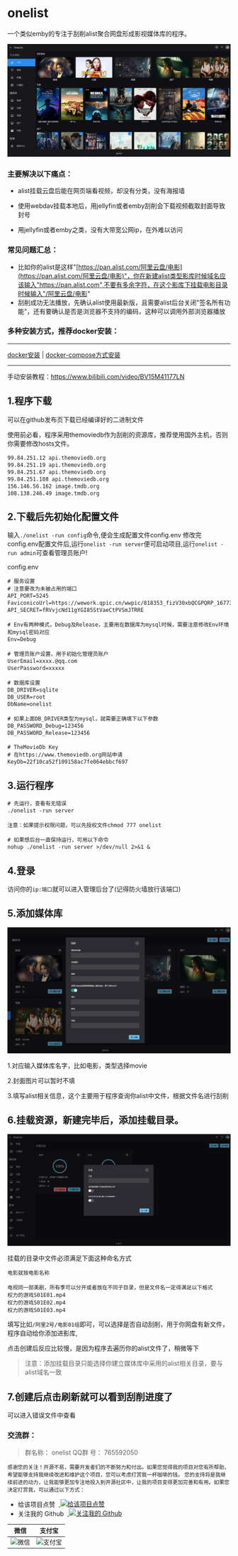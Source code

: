 # onelist
一个类似emby的专注于刮削alist聚合网盘形成影视媒体库的程序。

![](./docs/images/01.png)

### 主要解决以下痛点：

* alist挂载云盘后能在网页端看视频，却没有分类，没有海报墙

* 使用webdav挂载本地后，用jellyfin或者emby刮削会下载视频截取封面导致封号

* 用jellyfin或者emby之类，没有大带宽公网ip，在外难以访问

### 常见问题汇总：
* 比如你的alist是这样"[https://pan.alist.com/阿里云盘/电影](https://pan.alist.com/阿里云盘/电影)"，你在新建alist类型影库时候域名应该输入"https://pan.alist.com",不要有多余字符，在这个影库下挂载电影目录时候输入"/阿里云盘/电影"
* 刮削成功无法播放，先确认alist使用最新版，且需要alist后台关闭"签名所有功能"，还有要确认是否是浏览器不支持的编码，这种可以调用外部浏览器播放


### 多种安装方式，推荐docker安装：

---
[docker安装](./docs/docker_install.md) | [docker-compose方式安装](./docs/docker_conpose_install.md)

---

手动安装教程：https://www.bilibili.com/video/BV15M41177LN
## 1.程序下载
可以在github发布页下载已经编译好的二进制文件

使用前必看，程序采用themoviedb作为刮削的资源库，推荐使用国外主机，否则你需要修改hosts文件。
```
99.84.251.12 api.themoviedb.org
99.84.251.19 api.themoviedb.org
99.84.251.67 api.themoviedb.org
99.84.251.108 api.themoviedb.org
156.146.56.162 image.tmdb.org
108.138.246.49 image.tmdb.org
```
## 2.下载后先初始化配置文件

输入`./onelist -run config`命令,便会生成配置文件config.env
修改完config.env配置文件后,运行`onelist -run server`便可启动项目,运行`onelist -run admin`可查看管理员账户!

config.env
```
# 服务设置
# 注意要改为未被占用的端口
API_PORT=5245
FaviconicoUrl=https://wework.qpic.cn/wwpic/818353_fizV30xbQCGPQRP_1677394564/0
API_SECRET=fRVvjcNd11gYGI85StVaeCtPVSmJTRRE

# Env有两种模式，Debug及Release，主要用在数据库为mysql时候，需要注意修改Env环境和mysql密码对应
Env=Debug

# 管理员账户设置，用于初始化管理员账户
UserEmail=xxxx.@qq.com
UserPassword=xxxxx

# 数据库设置
DB_DRIVER=sqlite
DB_USER=root
DbName=onelist

# 如果上面DB_DRIVER类型为mysql，就需要正确填下以下参数
DB_PASSWORD_Debug=123456
DB_PASSWORD_Release=123456

# TheMovieDb Key
# 在https://www.themoviedb.org网站申请
KeyDb=22f10ca52f109158ac7fe064ebbcf697
```
## 3.运行程序

```
# 先运行，查看有无错误
./onelist -run server

注意：如果提示权限问题，可以先授权文件chmod 777 onelist

# 如果想后台一直保持运行，可用以下命令
nohup ./onelist -run server >/dev/null 2>&1 &
```
## 4.登录
访问你的`ip:端口`就可以进入管理后台了(记得防火墙放行该端口)
## 5.添加媒体库
![](./docs/images/02.png)

1.对应输入媒体库名字，比如电影，类型选择movie

2.封面图片可以暂时不填

3.填写alist相关信息，这个主要用于程序查询你alist中文件，根据文件名进行刮削

## 6.挂载资源，新建完毕后，添加挂载目录。
![](./docs/images/03.png)

挂载的目录中文件必须满足下面这种命名方式
```
电影就按电影名称

电视同一部美剧，所有季可以分开或者放在不同子目录，但是文件名一定得满足以下格式
权力的游戏S01E01.mp4
权力的游戏S01E02.mp4
权力的游戏S01E03.mp4
```
填写比如`/阿里2号/电影01组`即可，可以选择是否自动刮削，用于你网盘有新文件，程序自动给你添加进影库,

点击创建后反应比较慢，是因为程序去遍历你的alist文件了，稍微等下

> 注意：添加挂载目录只能选择你建立媒体库中采用的alist相关目录，要与alist域名一致
>
## 7.创建后点击刷新就可以看到刮削进度了

可以进入错误文件中查看
### 交流群：
> 群名称：
onelist
> QQ群   号：
765592050


<span><small>感谢您的关注！开源不易，需要开发者们的不断努力和付出。如果您觉得我的项目对您有所帮助，希望能够支持我继续改进和维护这个项目，您可以考虑打赏我一杯咖啡的钱。
您的支持将是我继续前进的动力，让我能够更加专注地投入到开源社区中，让我的项目变得更加完善和有用。如果您决定打赏我，可以通过以下方式：</small></span>
<ul>
    <li>给该项目点赞 &nbsp;<a style="vertical-align: text-bottom;" href="https://github.com/msterzhang/onelist">
      <img src="https://img.shields.io/github/stars/msterzhang/onelist?style=social" alt="给该项目点赞" />
    </a></li>
    <li>关注我的 Github &nbsp;<a style="vertical-align: text-bottom;"  href="https://github.com/msterzhang/onelist">
      <img src="https://img.shields.io/github/followers/msterzhang?style=social" alt="关注我的 Github" />
    </a></li>
</ul>
<table>
    <thead><tr>
        <th>微信</th>
        <th>支付宝</th>
    </tr></thead>
    <tbody><tr>
        <td><img style="max-width: 150px" src="./docs/images/wx.png" alt="微信" /></td>
        <td><img style="max-width: 150px" src="./docs/images/zfb.jpg" alt="支付宝" /></td>
    </tr></tbody>
</table>